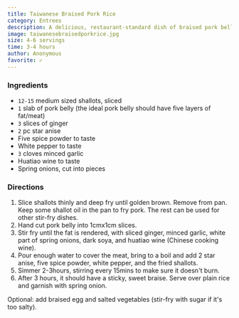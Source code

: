 ```yaml
---
title: Taiwanese Braised Pork Rice
category: Entrees 
description: A delicious, restaurant-standard dish of braised pork belly served over rice. This recipe is a crowd favorite and always requested.
image: taiwanesebraisedporkrice.jpg
size: 4-6 servings
time: 3-4 hours
author: Anonymous
favorite: ✓
---
```


### Ingredients

* `12-15` medium sized shallots, sliced
* `1` slab of pork belly (the ideal pork belly should have five layers of fat/meat)
* `3` slices of ginger
* `2` pc star anise
* Five spice powder to taste
* White pepper to taste
* `3` cloves minced garlic
* Huatiao wine to taste
* Spring onions, cut into pieces

### Directions

1. Slice shallots thinly and deep fry until golden brown. Remove from pan. Keep some shallot oil in the pan to fry pork. The rest can be used for other stir-fry dishes.
2. Hand cut pork belly into 1cmx1cm slices.
3. Stir fry until the fat is rendered, with sliced ginger, minced garlic, white part of spring onions, dark soya, and huatiao wine (Chinese cooking wine).
4. Pour enough water to cover the meat, bring to a boil and add 2 star anise, five spice powder, white pepper, and the fried shallots.
5. Simmer 2-3hours, stirring every 15mins to make sure it doesn't burn.
6. After 3 hours, it should have a sticky, sweet braise. Serve over plain rice and garnish with spring onion.

Optional: add braised egg and salted vegetables (stir-fry with sugar if it's too salty).